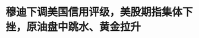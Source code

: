 <!DOCTYPE html>
<html lang="zh-CN">

<head>
    
<title>穆迪下调美国信用评级，美股期指集体下挫，原油盘中跳水、黄金拉升_腾讯新闻</title>
<meta name="keywords" content="股票,美国_财经,穆迪,美国经济,穆迪公司,美国,黄金,信用评价,美联储,评级,股指期货">
<meta name="description" content="每经编辑：毕陆名周一（5月19日）亚太盘初，纳指期货跌0.74%，标普500指数期货跌近0.7%，道指期货跌0.71%。美国30年期国债期货下跌21点，美国10年期国债期货下跌7点。WTI原油期货跌幅一度扩大至1%，报61.30美元/桶。截至发稿，纽约原油期货价格大幅拉升，收窄至跌0.11%。现货黄金日内涨幅扩大至1.2%，报3239.5美元/盎司。消...">
<meta name="author" content="腾讯网">
<meta name="copyright" content="Copyright 1998 - 2025 Tencent. All Rights Reserved">
<meta property="og:type" content="news" />

<meta property="og:title" content="穆迪下调美国信用评级，美股期指集体下挫，原油盘中跳水、黄金拉升_腾讯新闻" />
<meta property="og:description" content="每经编辑：毕陆名周一（5月19日）亚太盘初，纳指期货跌0.74%，标普500指数期货跌近0.7%，道指期货跌0.71%。美国30年期国债期货下跌21点，美国10年期国债期货下跌7点。WTI原油期货跌幅一度扩大至1%，报61.30美元/桶。截至发稿，纽约原油期货价格大幅拉升，收窄至跌0.11%。现货黄金日内涨幅扩大至1.2%，报3239.5美元/盎司。消..." />
<meta property="og:url" content="https://news.qq.com/rain/a/20250519A01LTF00" />
<meta property="og:image" content="https://inews.gtimg.com/news_ls/O5kU9UCpsmZvnGZnEv0-fy_6OOJoGToJbibSYUex67zEkAA_640330/0" />
<meta property="article:author" content="每日经济新闻" />
<meta property="article:published_time" content="2025-05-19 07:09:11" />
<meta property="category" content="finance" />

<meta name="baidu-site-verification" content="jJeIJ5X7pP" />
    <meta charset="utf-8" />
<meta http-equiv="X-UA-Compatible" content="IE=Edge" />
<meta name="viewport" content="width=device-width, initial-scale=1, shrink-to-fit=no" />
<link rel="dns-prefetch" href="mat1.gtimg.com">
<link rel="dns-prefetch" href="i.news.qq.com">
<link rel="shortcut icon" href="https://mat1.gtimg.com/qqcdn/qqindex2021/favicon.ico">
<script nomodule="true" src="https://mat1.gtimg.com/qqcdn/qqindex2021/common-static/20240515201444/core3-37-1.min.js"></script>
<script>
  try {
    if (!window.IntersectionObserver) {
      var observerScript = document.createElement('script');
      observerScript.src = "https://mat1.gtimg.com/qqcdn/qqindex2021/common-static/20241024141058/intersection-observer-polyfill.js";
      document.head.appendChild(observerScript);
    }
  } catch (error) {}
</script>

<script>
  try {
    if (!Element.prototype.scrollTo) {
      var scrollScript = document.createElement('script');
      scrollScript.src = "https://mat1.gtimg.com/qqcdn/qqindex2021/common-static/20241025153001/scroll-behavior-polyfill.js";
      document.head.appendChild(scrollScript);
    }
  } catch (error) {}
</script>
<script>
  try {
    if ('scrollRestoration' in window.history) {
      window.history.scrollRestoration = 'manual';
    }
    window.isPcClient = Boolean(window.electron) && (
      window.navigator.userAgent.indexOf('pc-client') > 0 ||
      window.navigator.userAgent.indexOf('TencentNews') > 0
    );
  } catch {}
</script>
<script>
  try {
    if (window.isPcClient) {
      var bodyStyle = document.createElement('style');
      bodyStyle.innerText = 'body{ zoom: 0.95 }';
      document.head.appendChild(bodyStyle);
    }
  } catch {}
</script>
<script>
  window.DATA = {"url":"https://view.inews.qq.com/a/20250519A01LTF00","article_id":"20250519A01LTF00","article_type":"0","title":"穆迪下调美国信用评级，美股期指集体下挫，原油盘中跳水、黄金拉升","desc":"每经编辑：毕陆名周一（5月19日）亚太盘初，纳指期货跌0.74%，标普500指数期货跌近0.7%，道指期货跌0.71%。美国30年期国债期货下跌21点，美国10年期国债期货下跌7点。WTI原油期货跌幅一度扩大至1%，报61.30美元/桶。截至发稿，纽约原油期货价格大幅拉升，收窄至跌0.11%。现货黄金日内涨幅扩大至1.2%，报3239.5美元/盎司。消...","iNewsRecommendLevel":1,"abstract":"每经编辑：毕陆名周一（5月19日）亚太盘初，纳指期货跌0.74%，标普500指数期货跌近0.7%，道指期货跌0.71%。美国30年期国债期货下跌21点，美国10年期国债期货下跌7点。WTI原油期货跌幅一度扩大至1%，报61.30美元/桶。截至发稿，纽约原油期货价格大幅拉升，收窄至跌0.11%。现货黄金日内涨幅扩大至1.2%，报3239.5美元/盎司。消...","catalog1":"finance","ad_channel_sign":"finance","introduction":"","media":"每日经济新闻","media_id":"5005722","pubtime":"2025-05-19 07:09:11","comment_id":"8412881583","political":0,"cmsId":"20250519A01LTF00","cms_id":"20250519A01LTF00","closeAllAd":0,"closeAllFavorite":false,"originContent":{"directory":{"ai_list":null,"enable":2,"list":null},"text":"\u003cdiv class=\"rich_media_content\"\u003e\u003c!--NO_AD_ERROR_2--\u003e\u003cp\u003e每经编辑：毕陆名\u003c/p\u003e\u003cp style=\"text-align: justify\"\u003e周一（5月19日）亚太盘初，纳指期货跌0.74%，标普500指数期货跌近0.7%，道指期货跌0.71%。\u003c/p\u003e\u003cp style=\"text-align: center\" data-exeditor-arbitrary-box=\"image-box\"\u003e\u003c!--IMG_0--\u003e\u003c/p\u003e\u003cp style=\"text-align: justify\"\u003e美国30年期国债期货下跌21点，美国10年期国债期货下跌7点。\u003c/p\u003e\u003cp style=\"text-align: justify\"\u003eWTI原油期货跌幅一度扩大至1%，报61.30美元/桶。\u003c/p\u003e\u003cp style=\"text-align: center\" data-exeditor-arbitrary-box=\"image-box\"\u003e\u003c!--IMG_1--\u003e\u003c/p\u003e\u003cp style=\"text-align: justify\"\u003e截至发稿，纽约原油期货价格大幅拉升，收窄至跌0.11%。\u003c/p\u003e\u003cp style=\"text-align: justify\"\u003e\u003c!--SECURE_LINK_BEGIN_0--\u003e现货黄金\u003c!--SECURE_LINK_END_0--\u003e日内涨幅扩大至1.2%，报3239.5美元/盎司。\u003c/p\u003e\u003cp style=\"text-align: center\" data-exeditor-arbitrary-box=\"image-box\"\u003e\u003c!--IMG_2--\u003e\u003c/p\u003e\u003cp style=\"text-align: justify\"\u003e消息面上，国际信用评级机构穆迪公司16日宣布，由于美国政府债务及利息支出增加，该机构决定将美国主权信用评级从Aaa下调至Aa1，同时将其评级展望从“负面”调整为“稳定”。\u003c!--NO_AD_0--\u003e\u003c!--EOP_0--\u003e\u003c/p\u003e\u003c!--PARAGRAPH_0--\u003e\u003cp style=\"text-align: justify\"\u003e\u003c!--SECURE_LINK_BEGIN_1--\u003e穆迪\u003c!--SECURE_LINK_END_1--\u003e当日发布公告说，评级下调反映出过去十多年来美国政府债务和利息支付比例升至显著高于拥有类似评级国家的水平。穆迪认为，持续的大规模财政赤字将进一步推高政府债务和利息支出负担。与美国以往以及其他高评级主权国家相比，美国财政状况很可能恶化。\u003c!--NO_AD_1--\u003e\u003c!--EOP_1--\u003e\u003c/p\u003e\u003c!--PARAGRAPH_1--\u003e\u003cp style=\"text-align: justify\"\u003e穆迪认为，美政府当前财政支出计划无法让强制性支出和赤字在未来出现实质性减少。该机构预计，如果不调整税收和支出，美国预算灵活性仍将有限，包括利息在内的强制性支出占总支出的比例将从2024年的73%左右升至2035年的78%左右。如果美国国会2017年通过的《减税与就业法案》得以延长，未来10年内，扣除利息支出后的美国联邦财政赤字将增加约4万亿美元，美国联邦政府债务占国内生产总值（\u003c!--VERTICAL_CARD_BEGIN_0--\u003eGDP\u003c!--VERTICAL_CARD_END_0--\u003e）比重到2035年将升至134%。\u003c!--NO_AD_2--\u003e\u003c!--EOP_2--\u003e\u003c/p\u003e\u003c!--PARAGRAPH_2--\u003e\u003cp style=\"text-align: justify\"\u003e数据显示，美国联邦政府债务总额目前已超过36万亿美元，仅今年6月就有6.5万亿美元的国债到期。美国财政部数据显示，截至今年3月的2025财年上半年，美国联邦政府财政赤字已超过1.3万亿美元，为半年度历史第二高。\u003c!--NO_AD_3--\u003e\u003c!--EOP_3--\u003e\u003c/p\u003e\u003c!--PARAGRAPH_3--\u003e\u003cp style=\"text-align: justify\"\u003e据新华社5月17日报道，\u003cstrong\u003e白宫通讯主任张振熙在社交媒体上回应说，穆迪经济学家马克·赞迪曾是民主党籍前总统奥巴马的顾问，也曾给民主党籍前总统克林顿捐款，自2016年以来一直是特朗普总统反对者。“没人把他的‘分析’当回事。事实证明，他一次又一次错了。”\u003c/strong\u003e\u003c!--NO_AD_4--\u003e\u003c!--EOP_4--\u003e\u003c/p\u003e\u003c!--PARAGRAPH_4--\u003e\u003cp style=\"text-align: justify\"\u003e由于惠誉和\u003c!--SECURE_LINK_BEGIN_2--\u003e标准普尔\u003c!--SECURE_LINK_END_2--\u003e已分别于2023年和2011年下调美国主权信用评级，美国在三大主要国际信用评级机构中的主权信用评级均失去了Aaa的最高等级。\u003c/p\u003e\u003cp style=\"text-align: justify\"\u003e另据总台环球资讯广播报道，美国政府的关税政策近期有所调整。但是，业界人士依然对美国经济未来可能出现的衰退感到担忧。\u003c/p\u003e\u003cp style=\"text-align: justify\"\u003e美国\u003c!--SECURE_LINK_BEGIN_3--\u003e密歇根大学\u003c!--SECURE_LINK_END_3--\u003e公布的最新数据显示，5月美国消费者信心指数降至50.8，为连续第五个月下滑，并创下有记录以来倒数第二低值。\u003c/p\u003e\u003cp style=\"text-align: justify\"\u003e分析认为，整体而言，美国当前对进口商品征收的关税税率仍处于较高水平，受关税政策影响，美国企业和消费者生产和生活成本上涨依然显著。\u003c/p\u003e\u003cp style=\"text-align: justify\"\u003e每日经济新闻综合新华社、总台环球资讯广播\u003c/p\u003e\u003cp style=\"line-height: 1.6; margin-bottom: 15px\" class=\"nbd-mzsm\"\u003e\u003cspan style=\"font-size: 18px\"\u003e\u003cspan style=\"color: red\"\u003e免责声明：本文内容与数据仅供参考，不构成投资建议，使用前请核实。据此操作，风险自担。\u003c/span\u003e\u003c/span\u003e\u003c/p\u003e\u003cdiv powered-by=\"qqnews_ex-editor\"\u003e\u003c/div\u003e\u003cstyle\u003e.rich_media_content{--news-tabel-th-night-color: #444444;--news-font-day-color: #333;--news-font-night-color: #d9d9d9;--news-bottom-distance: 22px}.rich_media_content p:not([data-exeditor-arbitrary-box=image-box]){letter-spacing:.5px;line-height:30px;margin-bottom:var(--news-bottom-distance);word-wrap:break-word}.rich_media_content{color:var(--news-font-day-color);font-size:18px}@media(prefers-color-scheme:dark){body:not([data-weui-theme=light]):not([dark-mode-disable=true]) .rich_media_content p:not([data-exeditor-arbitrary-box=image-box]){letter-spacing:.5px;line-height:30px;margin-bottom:var(--news-bottom-distance);word-wrap:break-word}body:not([data-weui-theme=light]):not([dark-mode-disable=true]) .rich_media_content{color:var(--news-font-night-color)}}.data_color_scheme_dark .rich_media_content p:not([data-exeditor-arbitrary-box=image-box]){letter-spacing:.5px;line-height:30px;margin-bottom:var(--news-bottom-distance);word-wrap:break-word}.data_color_scheme_dark .rich_media_content{color:var(--news-font-night-color)}.data_color_scheme_dark .rich_media_content{font-size:18px}.rich_media_content p[data-exeditor-arbitrary-box=image-box]{margin-bottom:11px}.rich_media_content\u003ediv:not(.qnt-video),.rich_media_content\u003esection{margin-bottom:var(--news-bottom-distance)}.rich_media_content hr{margin-bottom:var(--news-bottom-distance)}.rich_media_content .link_list{margin:0;margin-top:20px;min-height:0!important}.rich_media_content blockquote{background:#f9f9f9;border-left:6px solid #ccc;margin:1.5em 10px;padding:.5em 10px}.rich_media_content blockquote p{margin-bottom:0!important}.data_color_scheme_dark .rich_media_content blockquote{background:#323232}@media(prefers-color-scheme:dark){body:not([data-weui-theme=light]):not([dark-mode-disable=true]) .rich_media_content blockquote{background:#323232}}.rich_media_content ol[data-ex-list]{--ol-start: 1;--ol-list-style-type: decimal;list-style-type:none;counter-reset:olCounter calc(var(--ol-start,1) - 1);position:relative}.rich_media_content ol[data-ex-list]\u003eli\u003e:first-child::before{content:counter(olCounter,var(--ol-list-style-type)) '. ';counter-increment:olCounter;font-variant-numeric:tabular-nums;display:inline-block}.rich_media_content ul[data-ex-list]{--ul-list-style-type: circle;list-style-type:none;position:relative}.rich_media_content ul[data-ex-list].nonUnicode-list-style-type\u003eli\u003e:first-child::before{content:var(--ul-list-style-type) ' ';font-variant-numeric:tabular-nums;display:inline-block;transform:scale(0.5)}.rich_media_content ul[data-ex-list].unicode-list-style-type\u003eli\u003e:first-child::before{content:var(--ul-list-style-type) ' ';font-variant-numeric:tabular-nums;display:inline-block;transform:scale(0.8)}.rich_media_content ol:not([data-ex-list]){padding-left:revert}.rich_media_content ul:not([data-ex-list]){padding-left:revert}.rich_media_content table{display:table;border-collapse:collapse;margin-bottom:var(--news-bottom-distance)}.rich_media_content table th,.rich_media_content table td{word-wrap:break-word;border:1px solid #ddd;white-space:nowrap;padding:2px 5px}.rich_media_content table th{font-weight:700;background-color:#f0f0f0;text-align:left}.rich_media_content table p{margin-bottom:0!important}.data_color_scheme_dark .rich_media_content table th{background:var(--news-tabel-th-night-color)}@media(prefers-color-scheme:dark){body:not([data-weui-theme=light]):not([dark-mode-disable=true]) .rich_media_content table th{background:var(--news-tabel-th-night-color)}}.rich_media_content .qqnews_image_desc,.rich_media_content p[type=om-image-desc]{line-height:20px!important;text-align:center!important;font-size:14px!important;color:#666!important}.rich_media_content div[data-exeditor-arbitrary-box=wrap]:not([data-exeditor-arbitrary-box-special-style]){max-width:100%}.rich_media_content .qqnews-content{--wmfont: 0;--wmcolor: transparent;font-size:var(--wmfont);color:var(--wmcolor);line-height:var(--wmfont)!important;margin-bottom:var(--wmfont)!important}.rich_media_content .qqnews_sign_emphasis{background:#f7f7f7}.rich_media_content .qqnews_sign_emphasis ol{word-wrap:break-word;border:none;color:#5c5c5c;line-height:28px;list-style:none;margin:14px 0 6px;padding:16px 15px 4px}.rich_media_content .qqnews_sign_emphasis p{margin-bottom:12px!important}.rich_media_content .qqnews_sign_emphasis ol\u003eli\u003ep{padding-left:30px}.rich_media_content .qqnews_sign_emphasis ol\u003eli{list-style:none}.rich_media_content .qqnews_sign_emphasis ol\u003eli\u003ep:first-child::before{margin-left:-30px;content:counter(olCounter,decimal) ''!important;counter-increment:olCounter!important;font-variant-numeric:tabular-nums!important;background:#37f;border-radius:2px;color:#fff;font-size:15px;font-style:normal;text-align:center;line-height:18px;width:18px;height:18px;margin-right:12px;position:relative;top:-1px}.data_color_scheme_dark .rich_media_content .qqnews_sign_emphasis{background:#262626}.data_color_scheme_dark .rich_media_content .qqnews_sign_emphasis ol\u003eli\u003ep{color:#a9a9a9}@media(prefers-color-scheme:dark){body:not([data-weui-theme=light]):not([dark-mode-disable=true]) .rich_media_content .qqnews_sign_emphasis{background:#262626}body:not([data-weui-theme=light]):not([dark-mode-disable=true]) .rich_media_content .qqnews_sign_emphasis ol\u003eli\u003ep{color:#a9a9a9}}.rich_media_content h1,.rich_media_content h2,.rich_media_content h3,.rich_media_content h4,.rich_media_content h5,.rich_media_content h6{margin-bottom:var(--news-bottom-distance);font-weight:700}.rich_media_content h1{font-size:20px}.rich_media_content h2,.rich_media_content h3{font-size:19px}.rich_media_content h4,.rich_media_content h5,.rich_media_content h6{font-size:18px}.rich_media_content li:empty{display:none}.rich_media_content ul,.rich_media_content ol{margin-bottom:var(--news-bottom-distance)}.rich_media_content div\u003ep:only-child{margin-bottom:0!important}.rich_media_content .cms-cke-widget-title-wrap p{margin-bottom:0!important}\u003c/style\u003e\u003c/div\u003e","version":"v2"},"originAttribute":{"IMG_0":{"bigOrigUrl":"https://inews.gtimg.com/om_bt/ONMK9s8MH2QdxPJXIS3IseVNI-wra4dEiylXNWQ4zSWEYAA/0","compressUrl":"https://inews.gtimg.com/om_bt/ONMK9s8MH2QdxPJXIS3IseVNI-wra4dEiylXNWQ4zSWEYAA/641","desc":"","fullPic":"1","height":288,"imgurl0":"https://inews.gtimg.com/om_bt/ONMK9s8MH2QdxPJXIS3IseVNI-wra4dEiylXNWQ4zSWEYAA/0","imgurl1000":"https://inews.gtimg.com/om_bt/ONMK9s8MH2QdxPJXIS3IseVNI-wra4dEiylXNWQ4zSWEYAA/1000","islong":0,"origUrl":"https://inews.gtimg.com/om_bt/ONMK9s8MH2QdxPJXIS3IseVNI-wra4dEiylXNWQ4zSWEYAA/641","size":85,"style":"display: inline-block; max-width: 100%; width: 828px","thumb":"https://inews.gtimg.com/om_bt/ONMK9s8MH2QdxPJXIS3IseVNI-wra4dEiylXNWQ4zSWEYAA_181x181s/0","url":"https://inews.gtimg.com/om_bt/ONMK9s8MH2QdxPJXIS3IseVNI-wra4dEiylXNWQ4zSWEYAA/641","width":641},"IMG_1":{"bigOrigUrl":"https://inews.gtimg.com/om_bt/O_0l7Dnxj0LTRoYtjQ1n8BkI06ssBzqmGVtkdVNJNqcGQAA/0","compressUrl":"https://inews.gtimg.com/om_bt/O_0l7Dnxj0LTRoYtjQ1n8BkI06ssBzqmGVtkdVNJNqcGQAA/641","desc":"","fullPic":"1","height":683,"imgurl0":"https://inews.gtimg.com/om_bt/O_0l7Dnxj0LTRoYtjQ1n8BkI06ssBzqmGVtkdVNJNqcGQAA/0","imgurl1000":"https://inews.gtimg.com/om_bt/O_0l7Dnxj0LTRoYtjQ1n8BkI06ssBzqmGVtkdVNJNqcGQAA/1000","islong":0,"origUrl":"https://inews.gtimg.com/om_bt/O_0l7Dnxj0LTRoYtjQ1n8BkI06ssBzqmGVtkdVNJNqcGQAA/641","size":68,"style":"display: inline-block; max-width: 100%; width: 828px","thumb":"https://inews.gtimg.com/om_bt/O_0l7Dnxj0LTRoYtjQ1n8BkI06ssBzqmGVtkdVNJNqcGQAA_181x181s/0","url":"https://inews.gtimg.com/om_bt/O_0l7Dnxj0LTRoYtjQ1n8BkI06ssBzqmGVtkdVNJNqcGQAA/641","width":641},"IMG_2":{"bigOrigUrl":"https://inews.gtimg.com/om_bt/Orwcz9sVWHaRcsHUlYQBlxdcTFn-e9_MYh5qj08Tf7BU0AA/0","compressUrl":"https://inews.gtimg.com/om_bt/Orwcz9sVWHaRcsHUlYQBlxdcTFn-e9_MYh5qj08Tf7BU0AA/641","desc":"","fullPic":"1","height":1173,"imgurl0":"https://inews.gtimg.com/om_bt/Orwcz9sVWHaRcsHUlYQBlxdcTFn-e9_MYh5qj08Tf7BU0AA/0","imgurl1000":"https://inews.gtimg.com/om_bt/Orwcz9sVWHaRcsHUlYQBlxdcTFn-e9_MYh5qj08Tf7BU0AA/1000","islong":0,"origUrl":"https://inews.gtimg.com/om_bt/Orwcz9sVWHaRcsHUlYQBlxdcTFn-e9_MYh5qj08Tf7BU0AA/641","size":50,"style":"display: inline-block; max-width: 100%; width: 828px","thumb":"https://inews.gtimg.com/om_bt/Orwcz9sVWHaRcsHUlYQBlxdcTFn-e9_MYh5qj08Tf7BU0AA_181x181s/0","url":"https://inews.gtimg.com/om_bt/Orwcz9sVWHaRcsHUlYQBlxdcTFn-e9_MYh5qj08Tf7BU0AA/641","width":641},"SECURE_LINK_BEGIN_1":{"cms_orig_info":{"desc":"穆迪","trust_level":1,"type":"huaci_stock","url":"https://wzq.tenpay.com/mm/detail?type=3\u0026scode=MCO.N\u0026stat_data=Ozm00p000n006"},"desc":"穆迪","trust_level":1,"type":"huaci_stock","url":"https://wzq.tenpay.com/mm/detail?type=3\u0026scode=MCO.N\u0026stat_data=Ozm00p000n006"},"SECURE_LINK_END_1":{"trust_level":1},"VERTICAL_CARD_BEGIN_0":{"a_version":"21_android_7.4.57","desc":"GDP","detail_url":"qqnews://article_9528?act=ai_chat\u0026vertical_card_type=ai\u0026vertical_card_desc=GDP\u0026a_version=21_android_7.4.57\u0026i_version=11.0_qqnews_7.4.70","i_version":"11.0_qqnews_7.4.70","previous_context":"24年的73%左右升至2035年的78%左右。如果美国国会2017年通过的《减税与就业法案》得以延长，未来10年内，扣除利息支出后的美国联邦财政赤字将增加约4万亿美元，美国联邦政府债务占国内生产总值（","subsequent_context":"）比重到2035年将升至134%。数据显示，美国联邦政府债务总额目前已超过36万亿美元，仅今年6月就有6.5万亿美元的国债到期。美国财政部数据显示，截至今年3月的2025财年上半年，美国联邦政府财政赤","type":"ai","url":"qqnews://article_9528?act=ai_chat\u0026vertical_card_type=ai\u0026vertical_card_desc=GDP\u0026jumpinfo=%7B%22scene%22%3A%22algo_scribe_words%22%2C%22sentence%22%3A%22GDP%22%2C%22sentenceContext%22%3A%2224%E5%B9%B4%E7%9A%8473%25%E5%B7%A6%E5%8F%B3%E5%8D%87%E8%87%B32035%E5%B9%B4%E7%9A%8478%25%E5%B7%A6%E5%8F%B3%E3%80%82%E5%A6%82%E6%9E%9C%E7%BE%8E%E5%9B%BD%E5%9B%BD%E4%BC%9A2017%E5%B9%B4%E9%80%9A%E8%BF%87%E7%9A%84%E3%80%8A%E5%87%8F%E7%A8%8E%E4%B8%8E%E5%B0%B1%E4%B8%9A%E6%B3%95%E6%A1%88%E3%80%8B%E5%BE%97%E4%BB%A5%E5%BB%B6%E9%95%BF%EF%BC%8C%E6%9C%AA%E6%9D%A510%E5%B9%B4%E5%86%85%EF%BC%8C%E6%89%A3%E9%99%A4%E5%88%A9%E6%81%AF%E6%94%AF%E5%87%BA%E5%90%8E%E7%9A%84%E7%BE%8E%E5%9B%BD%E8%81%94%E9%82%A6%E8%B4%A2%E6%94%BF%E8%B5%A4%E5%AD%97%E5%B0%86%E5%A2%9E%E5%8A%A0%E7%BA%A64%E4%B8%87%E4%BA%BF%E7%BE%8E%E5%85%83%EF%BC%8C%E7%BE%8E%E5%9B%BD%E8%81%94%E9%82%A6%E6%94%BF%E5%BA%9C%E5%80%BA%E5%8A%A1%E5%8D%A0%E5%9B%BD%E5%86%85%E7%94%9F%E4%BA%A7%E6%80%BB%E5%80%BC%EF%BC%88%7BGDP%7D%EF%BC%89%E6%AF%94%E9%87%8D%E5%88%B02035%E5%B9%B4%E5%B0%86%E5%8D%87%E8%87%B3134%25%E3%80%82%E6%95%B0%E6%8D%AE%E6%98%BE%E7%A4%BA%EF%BC%8C%E7%BE%8E%E5%9B%BD%E8%81%94%E9%82%A6%E6%94%BF%E5%BA%9C%E5%80%BA%E5%8A%A1%E6%80%BB%E9%A2%9D%E7%9B%AE%E5%89%8D%E5%B7%B2%E8%B6%85%E8%BF%8736%E4%B8%87%E4%BA%BF%E7%BE%8E%E5%85%83%EF%BC%8C%E4%BB%85%E4%BB%8A%E5%B9%B46%E6%9C%88%E5%B0%B1%E6%9C%896.5%E4%B8%87%E4%BA%BF%E7%BE%8E%E5%85%83%E7%9A%84%E5%9B%BD%E5%80%BA%E5%88%B0%E6%9C%9F%E3%80%82%E7%BE%8E%E5%9B%BD%E8%B4%A2%E6%94%BF%E9%83%A8%E6%95%B0%E6%8D%AE%E6%98%BE%E7%A4%BA%EF%BC%8C%E6%88%AA%E8%87%B3%E4%BB%8A%E5%B9%B43%E6%9C%88%E7%9A%842025%E8%B4%A2%E5%B9%B4%E4%B8%8A%E5%8D%8A%E5%B9%B4%EF%BC%8C%E7%BE%8E%E5%9B%BD%E8%81%94%E9%82%A6%E6%94%BF%E5%BA%9C%E8%B4%A2%E6%94%BF%E8%B5%A4%22%2C%22source%22%3A%22article_sharepage_scribewords%22%7D","urls":{"qqcom":{"pc_url":"qqnews://article_9528?act=ai_chat\u0026vertical_card_type=ai\u0026vertical_card_desc=GDP\u0026jumpinfo=%7B%22scene%22%3A%22algo_scribe_words%22%2C%22sentence%22%3A%22GDP%22%2C%22sentenceContext%22%3A%2224%E5%B9%B4%E7%9A%8473%25%E5%B7%A6%E5%8F%B3%E5%8D%87%E8%87%B32035%E5%B9%B4%E7%9A%8478%25%E5%B7%A6%E5%8F%B3%E3%80%82%E5%A6%82%E6%9E%9C%E7%BE%8E%E5%9B%BD%E5%9B%BD%E4%BC%9A2017%E5%B9%B4%E9%80%9A%E8%BF%87%E7%9A%84%E3%80%8A%E5%87%8F%E7%A8%8E%E4%B8%8E%E5%B0%B1%E4%B8%9A%E6%B3%95%E6%A1%88%E3%80%8B%E5%BE%97%E4%BB%A5%E5%BB%B6%E9%95%BF%EF%BC%8C%E6%9C%AA%E6%9D%A510%E5%B9%B4%E5%86%85%EF%BC%8C%E6%89%A3%E9%99%A4%E5%88%A9%E6%81%AF%E6%94%AF%E5%87%BA%E5%90%8E%E7%9A%84%E7%BE%8E%E5%9B%BD%E8%81%94%E9%82%A6%E8%B4%A2%E6%94%BF%E8%B5%A4%E5%AD%97%E5%B0%86%E5%A2%9E%E5%8A%A0%E7%BA%A64%E4%B8%87%E4%BA%BF%E7%BE%8E%E5%85%83%EF%BC%8C%E7%BE%8E%E5%9B%BD%E8%81%94%E9%82%A6%E6%94%BF%E5%BA%9C%E5%80%BA%E5%8A%A1%E5%8D%A0%E5%9B%BD%E5%86%85%E7%94%9F%E4%BA%A7%E6%80%BB%E5%80%BC%EF%BC%88%7BGDP%7D%EF%BC%89%E6%AF%94%E9%87%8D%E5%88%B02035%E5%B9%B4%E5%B0%86%E5%8D%87%E8%87%B3134%25%E3%80%82%E6%95%B0%E6%8D%AE%E6%98%BE%E7%A4%BA%EF%BC%8C%E7%BE%8E%E5%9B%BD%E8%81%94%E9%82%A6%E6%94%BF%E5%BA%9C%E5%80%BA%E5%8A%A1%E6%80%BB%E9%A2%9D%E7%9B%AE%E5%89%8D%E5%B7%B2%E8%B6%85%E8%BF%8736%E4%B8%87%E4%BA%BF%E7%BE%8E%E5%85%83%EF%BC%8C%E4%BB%85%E4%BB%8A%E5%B9%B46%E6%9C%88%E5%B0%B1%E6%9C%896.5%E4%B8%87%E4%BA%BF%E7%BE%8E%E5%85%83%E7%9A%84%E5%9B%BD%E5%80%BA%E5%88%B0%E6%9C%9F%E3%80%82%E7%BE%8E%E5%9B%BD%E8%B4%A2%E6%94%BF%E9%83%A8%E6%95%B0%E6%8D%AE%E6%98%BE%E7%A4%BA%EF%BC%8C%E6%88%AA%E8%87%B3%E4%BB%8A%E5%B9%B43%E6%9C%88%E7%9A%842025%E8%B4%A2%E5%B9%B4%E4%B8%8A%E5%8D%8A%E5%B9%B4%EF%BC%8C%E7%BE%8E%E5%9B%BD%E8%81%94%E9%82%A6%E6%94%BF%E5%BA%9C%E8%B4%A2%E6%94%BF%E8%B5%A4%22%2C%22source%22%3A%22article_sharepage_scribewords%22%7D"},"web":{"h5_url":"qqnews://article_9528?act=ai_chat\u0026vertical_card_type=ai\u0026vertical_card_desc=GDP\u0026jumpinfo=%7B%22scene%22%3A%22algo_scribe_words%22%2C%22sentence%22%3A%22GDP%22%2C%22sentenceContext%22%3A%2224%E5%B9%B4%E7%9A%8473%25%E5%B7%A6%E5%8F%B3%E5%8D%87%E8%87%B32035%E5%B9%B4%E7%9A%8478%25%E5%B7%A6%E5%8F%B3%E3%80%82%E5%A6%82%E6%9E%9C%E7%BE%8E%E5%9B%BD%E5%9B%BD%E4%BC%9A2017%E5%B9%B4%E9%80%9A%E8%BF%87%E7%9A%84%E3%80%8A%E5%87%8F%E7%A8%8E%E4%B8%8E%E5%B0%B1%E4%B8%9A%E6%B3%95%E6%A1%88%E3%80%8B%E5%BE%97%E4%BB%A5%E5%BB%B6%E9%95%BF%EF%BC%8C%E6%9C%AA%E6%9D%A510%E5%B9%B4%E5%86%85%EF%BC%8C%E6%89%A3%E9%99%A4%E5%88%A9%E6%81%AF%E6%94%AF%E5%87%BA%E5%90%8E%E7%9A%84%E7%BE%8E%E5%9B%BD%E8%81%94%E9%82%A6%E8%B4%A2%E6%94%BF%E8%B5%A4%E5%AD%97%E5%B0%86%E5%A2%9E%E5%8A%A0%E7%BA%A64%E4%B8%87%E4%BA%BF%E7%BE%8E%E5%85%83%EF%BC%8C%E7%BE%8E%E5%9B%BD%E8%81%94%E9%82%A6%E6%94%BF%E5%BA%9C%E5%80%BA%E5%8A%A1%E5%8D%A0%E5%9B%BD%E5%86%85%E7%94%9F%E4%BA%A7%E6%80%BB%E5%80%BC%EF%BC%88%7BGDP%7D%EF%BC%89%E6%AF%94%E9%87%8D%E5%88%B02035%E5%B9%B4%E5%B0%86%E5%8D%87%E8%87%B3134%25%E3%80%82%E6%95%B0%E6%8D%AE%E6%98%BE%E7%A4%BA%EF%BC%8C%E7%BE%8E%E5%9B%BD%E8%81%94%E9%82%A6%E6%94%BF%E5%BA%9C%E5%80%BA%E5%8A%A1%E6%80%BB%E9%A2%9D%E7%9B%AE%E5%89%8D%E5%B7%B2%E8%B6%85%E8%BF%8736%E4%B8%87%E4%BA%BF%E7%BE%8E%E5%85%83%EF%BC%8C%E4%BB%85%E4%BB%8A%E5%B9%B46%E6%9C%88%E5%B0%B1%E6%9C%896.5%E4%B8%87%E4%BA%BF%E7%BE%8E%E5%85%83%E7%9A%84%E5%9B%BD%E5%80%BA%E5%88%B0%E6%9C%9F%E3%80%82%E7%BE%8E%E5%9B%BD%E8%B4%A2%E6%94%BF%E9%83%A8%E6%95%B0%E6%8D%AE%E6%98%BE%E7%A4%BA%EF%BC%8C%E6%88%AA%E8%87%B3%E4%BB%8A%E5%B9%B43%E6%9C%88%E7%9A%842025%E8%B4%A2%E5%B9%B4%E4%B8%8A%E5%8D%8A%E5%B9%B4%EF%BC%8C%E7%BE%8E%E5%9B%BD%E8%81%94%E9%82%A6%E6%94%BF%E5%BA%9C%E8%B4%A2%E6%94%BF%E8%B5%A4%22%2C%22source%22%3A%22article_sharepage_scribewords%22%7D"}}},"VERTICAL_CARD_END_0":{"show_type":"6"}},"selfDeclare":{},"userAddress":"四川","card":{"chlid":"5005722","chlname":"每日经济新闻","desc":"中国主流财经全媒体平台","icon":"http://inews.gtimg.com/newsapp_ls/0/13513425961_200200/0","msgEntry":1,"uin":"ec349842579659350257aa8905cf22b71d","update_frequency":"0","vip_desc":"每日经济新闻官方账号","vip_icon_night":"http://inews.gtimg.com/newsapp_ls/0/14876049528/0","vip_place":"left","vip_type":"30013","vip_icon":"http://inews.gtimg.com/newsapp_ls/0/14876049251/0","vip_type_new":"30013","suid":"8QMa13hf5Y0fvT4=","liveInfo":{"roomID":"1402818366","roomStatus":"2"},"cpLevel":1},"interationCount":{"like":11,"collect":7,"share":21},"payment_info":{},"article_is_pay":false,"payment_column_info_v1":{"is_column_pay":false,"read_count_all":0},"tag_info_item":null,"contentWordsNum":1029,"extraProperty":{"FeedbackDetailDisableInsert":0,"zanSkinType":""},"relateWelfare":{},"aiSwitch":true,"isOversize":false,"videoArr":[]};
</script>
<script>
  window.channelInfo = {"channelConfig":{"channelNav":[{"_auto_id":"1","active_alien_img":"","alien_img":"","channel_id":"news_news_home","is_local":"0","link":"https://www.qq.com","name_cn":"首页","name_en":"home"},{"_auto_id":"2","active_alien_img":"","alien_img":"","channel_id":"news_news_top","is_local":"0","link":"","name_cn":"要闻","name_en":"news"},{"_auto_id":"4","active_alien_img":"","alien_img":"","channel_id":"news_news_bj","is_local":"1","link":"","name_cn":"北京","name_en":"bj"},{"_auto_id":"5","active_alien_img":"","alien_img":"","channel_id":"news_news_finance","is_local":"0","link":"","name_cn":"财经","name_en":"finance"},{"_auto_id":"6","active_alien_img":"","alien_img":"","channel_id":"news_news_tech","is_local":"0","link":"","name_cn":"科技","name_en":"tech"},{"_auto_id":"7","active_alien_img":"","alien_img":"","channel_id":"tv","is_local":"0","link":"https://v.qq.com/channel/tv/?ptag=qqnews","name_cn":"电视剧","name_en":"tv"},{"_auto_id":"8","active_alien_img":"","alien_img":"","channel_id":"news_news_qa","is_local":"0","link":"","name_cn":"热问","name_en":"qa"},{"_auto_id":"9","active_alien_img":"","alien_img":"","channel_id":"news_news_ent","is_local":"0","link":"","name_cn":"娱乐","name_en":"ent"},{"_auto_id":"10","active_alien_img":"","alien_img":"","channel_id":"variety","is_local":"0","link":"https://v.qq.com/channel/variety/?ptag=qqnews","name_cn":"综艺","name_en":"variety"},{"_auto_id":"11","active_alien_img":"","alien_img":"","channel_id":"news_news_sports","is_local":"0","link":"","name_cn":"体育","name_en":"sports"},{"_auto_id":"13","active_alien_img":"","alien_img":"","channel_id":"news_news_nba","is_local":"0","link":"","name_cn":"NBA","name_en":"nba"},{"_auto_id":"14","active_alien_img":"","alien_img":"","channel_id":"news_news_world","is_local":"0","link":"","name_cn":"国际","name_en":"world"},{"_auto_id":"15","active_alien_img":"","alien_img":"","channel_id":"news_news_mil","is_local":"0","link":"","name_cn":"军事","name_en":"milite"},{"_auto_id":"16","active_alien_img":"","alien_img":"","channel_id":"news_news_auto","is_local":"0","link":"","name_cn":"汽车","name_en":"auto"},{"_auto_id":"17","active_alien_img":"","alien_img":"","channel_id":"news_news_house","is_local":"0","link":"","name_cn":"房产","name_en":"house"},{"_auto_id":"18","active_alien_img":"","alien_img":"","channel_id":"news_news_edu","is_local":"0","link":"","name_cn":"教育","name_en":"edu"},{"_auto_id":"19","active_alien_img":"","alien_img":"","channel_id":"news_news_antip","is_local":"0","link":"","name_cn":"健康","name_en":"health"},{"_auto_id":"20","active_alien_img":"","alien_img":"","channel_id":"news_news_video","is_local":"0","link":"","name_cn":"视频","name_en":"video"},{"_auto_id":"21","active_alien_img":"","alien_img":"","channel_id":"news_news_game","is_local":"0","link":"","name_cn":"游戏","name_en":"games"},{"_auto_id":"22","active_alien_img":"","alien_img":"","channel_id":"news_news_nchupin","is_local":"0","link":"","name_cn":"眼界","name_en":"chupin"},{"_auto_id":"24","active_alien_img":"","alien_img":"","channel_id":"news_news_football","is_local":"0","link":"","name_cn":"足球","name_en":"football"},{"_auto_id":"25","active_alien_img":"","alien_img":"","channel_id":"news_news_kepu","is_local":"0","link":"","name_cn":"科学","name_en":"kepu"},{"_auto_id":"26","active_alien_img":"","alien_img":"","channel_id":"news_news_digi","is_local":"0","link":"","name_cn":"数码","name_en":"digi"},{"_auto_id":"28","active_alien_img":"","alien_img":"","channel_id":"ymzx","is_local":"0","link":"https://gamer.qq.com/v2/cloudgame/game/96897?ichannel=txxwpc0Ftxxwpc1","name_cn":"元梦之星","name_en":"news_news_ymzx"},{"_auto_id":"31","active_alien_img":"","alien_img":"","channel_id":"movie","is_local":"0","link":"https://v.qq.com/channel/movie/?ptag=qqnews","name_cn":"电影","name_en":"movie"},{"_auto_id":"32","active_alien_img":"","alien_img":"","channel_id":"news_news_esport","is_local":"0","link":"","name_cn":"电竞","name_en":"esport"},{"_auto_id":"34","active_alien_img":"","alien_img":"","channel_id":"news_news_history","is_local":"0","link":"","name_cn":"历史","name_en":"history"},{"_auto_id":"35","active_alien_img":"","alien_img":"","channel_id":"news_news_baby","is_local":"0","link":"","name_cn":"育儿","name_en":"baby"},{"_auto_id":"36","active_alien_img":"","alien_img":"","channel_id":"hbjy","is_local":"0","link":"https://gp.qq.com/act/a20250421mnqlx/news.shtml","name_cn":"和平精英","name_en":"news_news_hbjy"},{"_auto_id":"37","active_alien_img":"","alien_img":"","channel_id":"cloud_gamer","is_local":"0","link":"https://gamer.qq.com/?ichannel=txxwpc0Ftxxwpc1","name_cn":"云游戏","name_en":"cloud_gamer"},{"_auto_id":"38","active_alien_img":"","alien_img":"","channel_id":"news_news_lic","is_local":"0","link":"","name_cn":"理财","name_en":"finance_licai"},{"_auto_id":"39","active_alien_img":"","alien_img":"","channel_id":"news_news_istock","is_local":"0","link":"","name_cn":"股票","name_en":"finance_stock"},{"_auto_id":"40","active_alien_img":"","alien_img":"","channel_id":"ren_min_shi_pin","is_local":"0","link":"https://news.qq.com/omn/author/8QMd3Hld74cbujbY?tab=om_video","name_cn":"人民视频","name_en":"ren_min_shi_pin"},{"_auto_id":"41","active_alien_img":"","alien_img":"","channel_id":"news_news_weather","is_local":"0","link":"https://tianqi.qq.com/index.htm","name_cn":"天气","name_en":"weather"}]}};
</script>
<script>
  window.articleConfig = {"rightConfig":[{"_auto_id":"1","category_key":"default","modules":"{\"moduleList\":[{\"title\":\"作者其他文章\",\"id\":\"user_article\"},{\"title\":\"精选视频\",\"id\":\"video_album\",\"videoType\":\"tag\",\"videoId\":\"aUepxrtchGM=\",\"isSticky\":0},{\"title\":\"下载条\",\"id\":\"download_banner\",\"isSticky\":1},{\"title\":\"热点榜\",\"id\":\"hot_rank_list\",\"isSticky\":1},{\"title\":\"广告推广\",\"id\":\"ssp_ad_module\",\"category\":\"ad_ssp\",\"loid\":\"109\",\"isSticky\":1},{\"title\":\"广告推广位\",\"id\":\"c2s_ad_module\",\"category\":\"right_c2s\",\"path\":\"QQcom_all_Rectangle-1|QQcom_all_Rectangle-2|QQcom_all_Rectangle-3\",\"isSticky\":1}]}"},{"_auto_id":"2","category_key":"ent","modules":"{\"moduleList\":[{\"title\":\"作者其他文章\",\"id\":\"user_article\"},{\"title\":\"精选视频\",\"id\":\"video_album\",\"videoType\":\"tag\",\"videoId\":\"aUepxrtchGM=\"},{\"title\":\"下载条\",\"id\":\"download_banner\",\"isSticky\":1},{\"title\":\"热点榜\",\"id\":\"hot_rank_list\",\"isSticky\":1},{\"title\":\"广告推广\",\"id\":\"ssp_ad_module\",\"category\":\"ad_ssp\",\"loid\":\"109\",\"isSticky\":1},{\"title\":\"广告推广\",\"id\":\"ssp_ad_module\",\"category\":\"ad_ssp\",\"loid\":\"117\",\"isSticky\":1}]}"},{"_auto_id":"3","category_key":"game","modules":"{\"moduleList\":[{\"title\":\"作者其他文章\",\"id\":\"user_article\"},{\"title\":\"精选视频\",\"id\":\"video_album\",\"videoType\":\"tag\",\"videoId\":\"aUepxrtchGM=\"},{\"title\":\"热门游戏\",\"id\":\"recommend_game\",\"isSticky\":0},{\"title\":\"下载条\",\"id\":\"download_banner\",\"isSticky\":1},{\"title\":\"热点榜\",\"id\":\"hot_rank_list\",\"isSticky\":1},{\"title\":\"广告推广\",\"id\":\"ssp_ad_module\",\"category\":\"ad_ssp\",\"loid\":\"109\",\"isSticky\":1},{\"title\":\"广告推广位\",\"id\":\"c2s_ad_module\",\"category\":\"right_c2s\",\"path\":\"QQcom_all_Rectangle-1|QQcom_all_Rectangle-2|QQcom_all_Rectangle-3\",\"isSticky\":1}]}"},{"_auto_id":"4","category_key":"tech","modules":"{\"moduleList\":[{\"title\":\"作者其他文章\",\"id\":\"user_article\"},{\"title\":\"精选视频\",\"id\":\"video_album\",\"videoType\":\"tag\",\"videoId\":\"aUepxrtchGM=\"},{\"title\":\"下载条\",\"id\":\"download_banner\",\"isSticky\":1},{\"title\":\"热点榜\",\"id\":\"hot_rank_list\",\"isSticky\":1},{\"title\":\"广告推广\",\"id\":\"ssp_ad_module\",\"category\":\"ad_ssp\",\"loid\":\"109\",\"isSticky\":1},{\"title\":\"广告推广位\",\"id\":\"c2s_ad_module\",\"category\":\"right_c2s\",\"path\":\"QQcom_all_Rectangle-1|QQcom_all_Rectangle-2|QQcom_all_Rectangle-3\",\"isSticky\":1}]}"},{"_auto_id":"5","category_key":"finance","modules":"{\"moduleList\":[{\"title\":\"作者其他文章\",\"id\":\"user_article\"},{\"title\":\"精选视频\",\"id\":\"video_album\",\"videoType\":\"tag\",\"videoId\":\"aUepxrtchGM=\"},{\"title\":\"下载条\",\"id\":\"download_banner\",\"isSticky\":1},{\"title\":\"热点榜\",\"id\":\"hot_rank_list\",\"isSticky\":1},{\"title\":\"广告推广\",\"id\":\"ssp_ad_module\",\"category\":\"ad_ssp\",\"loid\":\"109\",\"isSticky\":1},{\"title\":\"广告推广位\",\"id\":\"c2s_ad_module\",\"category\":\"right_c2s\",\"path\":\"QQcom_all_Rectangle-1|QQcom_all_Rectangle-2|QQcom_all_Rectangle-3\",\"isSticky\":1}]}"},{"_auto_id":"6","category_key":"news","modules":"{\"moduleList\":[{\"title\":\"作者其他文章\",\"id\":\"user_article\"},{\"title\":\"精选视频\",\"id\":\"video_album\",\"videoType\":\"tag\",\"videoId\":\"aUepxrtchGM=\"},{\"title\":\"下载条\",\"id\":\"download_banner\",\"isSticky\":1},{\"title\":\"热点榜\",\"id\":\"hot_rank_list\",\"isSticky\":1},{\"title\":\"广告推广\",\"id\":\"ssp_ad_module\",\"category\":\"ad_ssp\",\"loid\":\"109\",\"isSticky\":1},{\"title\":\"广告推广位\",\"id\":\"c2s_ad_module\",\"category\":\"right_c2s\",\"path\":\"QQcom_all_Rectangle-1|QQcom_all_Rectangle-2|QQcom_all_Rectangle-3\",\"isSticky\":1}]}"},{"_auto_id":"7","category_key":"fashion","modules":"{\"moduleList\":[{\"title\":\"作者其他文章\",\"id\":\"user_article\"},{\"title\":\"精选视频\",\"id\":\"video_album\",\"videoType\":\"tag\",\"videoId\":\"aUepxrtchGM=\"},{\"title\":\"下载条\",\"id\":\"download_banner\",\"isSticky\":1},{\"title\":\"热点榜\",\"id\":\"hot_rank_list\",\"isSticky\":1},{\"title\":\"广告推广\",\"id\":\"ssp_ad_module\",\"category\":\"ad_ssp\",\"loid\":\"109\",\"isSticky\":1},{\"title\":\"广告推广位\",\"id\":\"c2s_ad_module\",\"category\":\"right_c2s\",\"path\":\"QQcom_all_Rectangle-1|QQcom_all_Rectangle-2|QQcom_all_Rectangle-3\",\"isSticky\":1}]}"},{"_auto_id":"8","category_key":"sports","modules":"{\"moduleList\":[{\"title\":\"作者其他文章\",\"id\":\"user_article\"},{\"title\":\"精选视频\",\"id\":\"video_album\",\"videoType\":\"tag\",\"videoId\":\"aUepxrtchGM=\"},{\"title\":\"下载条\",\"id\":\"download_banner\",\"isSticky\":1},{\"title\":\"热点榜\",\"id\":\"hot_rank_list\",\"isSticky\":1},{\"title\":\"广告推广\",\"id\":\"ssp_ad_module\",\"category\":\"ad_ssp\",\"loid\":\"109\",\"isSticky\":1},{\"title\":\"广告推广位\",\"id\":\"c2s_ad_module\",\"category\":\"right_c2s\",\"path\":\"QQcom_all_Rectangle-1|QQcom_all_Rectangle-2|QQcom_all_Rectangle-3\",\"isSticky\":1}]}"},{"_auto_id":"9","category_key":"health","modules":"{\"moduleList\":[{\"title\":\"作者其他文章\",\"id\":\"user_article\"},{\"title\":\"精选视频\",\"id\":\"video_album\",\"videoType\":\"tag\",\"videoId\":\"aUepxrtchGM=\"},{\"title\":\"下载条\",\"id\":\"download_banner\",\"isSticky\":1},{\"title\":\"热点榜\",\"id\":\"hot_rank_list\",\"isSticky\":1},{\"title\":\"广告推广\",\"id\":\"ssp_ad_module\",\"category\":\"ad_ssp\",\"loid\":\"109\",\"isSticky\":1},{\"title\":\"广告推广位\",\"id\":\"c2s_ad_module\",\"category\":\"right_c2s\",\"path\":\"QQcom_all_Rectangle-1|QQcom_all_Rectangle-2|QQcom_all_Rectangle-3\",\"isSticky\":1}]}"},{"_auto_id":"10","category_key":"nba","modules":"{\"moduleList\":[{\"title\":\"作者其他文章\",\"id\":\"user_article\"},{\"title\":\"精选视频\",\"id\":\"video_album\",\"videoType\":\"tag\",\"videoId\":\"aUepxrtchGM=\"},{\"title\":\"下载条\",\"id\":\"download_banner\",\"isSticky\":1},{\"title\":\"热点榜\",\"id\":\"hot_rank_list\",\"isSticky\":1},{\"title\":\"广告推广\",\"id\":\"ssp_ad_module\",\"category\":\"ad_ssp\",\"loid\":\"109\",\"isSticky\":1},{\"title\":\"广告推广位\",\"id\":\"c2s_ad_module\",\"category\":\"right_c2s\",\"path\":\"QQcom_all_Rectangle-1|QQcom_all_Rectangle-2|QQcom_all_Rectangle-3\",\"isSticky\":1}]}"},{"_auto_id":"11","category_key":"edu","modules":"{\"moduleList\":[{\"title\":\"作者其他文章\",\"id\":\"user_article\"},{\"title\":\"精选视频\",\"id\":\"video_album\",\"videoType\":\"tag\",\"videoId\":\"aUWpxLNdg2c=\"},{\"title\":\"下载条\",\"id\":\"download_banner\",\"isSticky\":1},{\"title\":\"热点榜\",\"id\":\"hot_rank_list\",\"isSticky\":1},{\"title\":\"广告推广\",\"id\":\"ssp_ad_module\",\"category\":\"ad_ssp\",\"loid\":\"109\",\"isSticky\":1},{\"title\":\"广告推广位\",\"id\":\"c2s_ad_module\",\"category\":\"right_c2s\",\"path\":\"QQcom_all_Rectangle-1|QQcom_all_Rectangle-2|QQcom_all_Rectangle-3\",\"isSticky\":1}]}"},{"_auto_id":"12","category_key":"ad","modules":"{\"moduleList\":[{\"title\":\"广告推广\",\"id\":\"ssp_ad_module\",\"category\":\"ad_ssp\",\"loid\":\"109\",\"isSticky\":1},{\"title\":\"广告推广位\",\"id\":\"c2s_ad_module\",\"category\":\"right_c2s\",\"path\":\"QQcom_all_Rectangle-1|QQcom_all_Rectangle-2|QQcom_all_Rectangle-3\",\"isSticky\":1}]}"}],"tonglanAdConfig":[{"_auto_id":"1","modules":"{\"moduleList\":[{\"title\":\"广告推广位\",\"id\":\"top\",\"category\":\"top_c2s\",\"path\":\"QQcom_all_Width1-1\"},{\"title\":\"广告推广位\",\"id\":\"bottom\",\"category\":\"bottom_c2s\",\"path\":\"QQcom_all_Width1-2\"}]}"}],"bottomConfig":[],"videoAdConfig":[{"_auto_id":"1","normal_time":"10","switch":"1","video_count":"0","video_time":"0"}],"rightGameConfig":[{"_auto_id":"2","desc":"连续登录送游戏钻石，群雄共聚称霸沙城","icon":"https://inews.gtimg.com/newsapp_bt/0/0627161037914_3816/0","link":"https://s.iwan.qq.com/opengame/tenvideo/index.html?hidestatusbar=1&hidetitlebar=1&immersive=1&syswebview=1&landscape=1&gameid=49085&url=https%3A%2F%2Fgz-file.91ninthpalace.com%2Fwzzx%2Findex_tencent_iwan.html%20&ref_ele=90015","name":"王者之心2"},{"_auto_id":"3","desc":"上线送VIP！万人同屏横扫沙城","icon":"https://inews.gtimg.com/newsapp_bt/0/0627155752146_4584/0","link":"https://s.iwan.qq.com/opengame/tenvideo/index.html?hidestatusbar=1&hidetitlebar=1&immersive=1&landscape=1&syswebview=1&gameid=47203&url=https%3A%2F%2Fcqss2login.bigrnet.com%2Fiwan%2Fh5%2Fplay%2Floading&ref_ele=90015","name":"传奇盛世"},{"_auto_id":"4","desc":"超高爆率，经典玩法","icon":"https://inews.gtimg.com/newsapp_bt/0/0627160641137_9103/0","link":"https://s.iwan.qq.com/opengame/tenvideo/index.html?hidestatusbar=1&hidetitlebar=1&immersive=1&syswebview=1&gameid=43803&url=https%3A%2F%2Fsdk.mxzgame.com%2FGames%2Fportal%2F108337%2FTXVApp&ref_ele=90015","name":"新不良人"},{"_auto_id":"6","desc":"超多福利登录即领，海量游戏任你畅玩","icon":"https://inews.gtimg.com/newsapp_bt/0/111315495935_3595/0","link":"https://dldir3.qq.com/minigamefile/webdownloads/QQGameMini_silent_1002020001_cid0.exe","name":"QQ游戏大厅"},{"_auto_id":"7","desc":"纯正经典玩法，欢乐挑战赛火热来袭","icon":"https://inews.gtimg.com/newsapp_bt/0/070918050891_4971/0","link":"https://minigame.qq.com/h5game_frame_test/?appid=200904&ifid=1502020001","name":"欢乐斗地主"},{"_auto_id":"8","desc":"新服大放送，享赚你就来","icon":"https://inews.gtimg.com/newsapp_bt/0/0627154608860_7318/0","link":"https://s.iwan.qq.com/opengame/tenvideo/index.html?hidestatusbar=1&hidetitlebar=1&immersive=1&syswebview=1&landscape=1&gameid=43403&url=https%3A%2F%2Flogin-wxxyx2-bzsc.jikewan.com%2Fgame%2Fcqtxvideo.html&ref_ele=90015","name":"百战沙城"},{"_auto_id":"9","desc":"全新极速版本爽玩！送新武魂转换卡","icon":"https://inews.gtimg.com/newsapp_bt/0/1016115936984_7153/0","link":"https://s.iwan.qq.com/opengame/tenvideo/index.html?hidestatusbar=1&hidetitlebar=1&immersive=1&syswebview=1&gameid=51477&url=https%3A%2F%2Fh5sdk.cdqcwl.com%2Fsdk%2Ftxaiwandefault%2Fce43a6806214ed5b3e2227ca7e99e27a%2F2231&ref_ele=90015","name":"斗罗大陆"},{"_auto_id":"10","desc":"原汁原味，正版授权","icon":"https://inews.gtimg.com/newsapp_bt/0/0627160844946_1794/0","link":"https://s.iwan.qq.com/opengame/tenvideo/index.html?hidetitlebar=1&immersive=1&syswebview=1&landscape=1&gameid=37275&url=https%3A%2F%2Fsdk.mxzgame.com%2FGames%2Fportal%2F100211%2FTXVApp&ref_ele=90015","name":"原始传奇"},{"_auto_id":"11","desc":"登录领神秘巨星，打造巅峰阵容","icon":"https://inews.gtimg.com/newsapp_bt/0/0701170959368_8122/0","link":"https://s.iwan.qq.com/opengame/tenvideo/index.html?hidestatusbar=1&hidetitlebar=1&immersive=1&syswebview=1&gameid=40591&url=https%3A%2F%2Frh.diaigame.com%2Fh5plat%2Fplay%2Fpackage_code%2FP0012462&ref_ele=90015","name":"巅峰冠军足球"},{"_auto_id":"12","desc":"赛季制实时PVP联机对战","icon":"https://inews.gtimg.com/newsapp_bt/0/0701165259701_7142/0","link":"https://s.iwan.qq.com/opengame/tenvideo/index.html?hidestatusbar=1&hidetitlebar=1&immersive=1&syswebview=1&gameid=49634&url=https%3A%2F%2Ffootball.shenshoucdn.com%2Ffootball_new%2Fh5%2Ftxsp%2Findex.html&ref_ele=90015","name":"球场风云"},{"_auto_id":"13","desc":"专注超爽打宝体验","icon":"https://inews.gtimg.com/newsapp_bt/0/0627154956673_3154/0","link":"https://s.iwan.qq.com/opengame/tenvideo/index.html?hidestatusbar=1&hidetitlebar=1&immersive=1&syswebview=1&gameid=41057&url=https%3A%2F%2Fh5apily.fire2333.com%2Fh5sdk%2Ftxshipin%2Findex%2F3200222%2F3200112&ref_ele=90015","name":"传奇至尊"},{"_auto_id":"16","desc":"火爆新服，福利满满","icon":"https://inews.gtimg.com/newsapp_bt/0/0701171307639_4759/0","link":"https://s.iwan.qq.com/opengame/tenvideo/index.html?hidestatusbar=1&hidetitlebar=1&immersive=1&syswebview=1&gameid=50335&url=https%3A%2F%2Fh5-union-cdn.pptgame.cn%2Findex.html%3Ftx_package_id%3D10202%20&ref_ele=90015","name":"火源战纪"},{"_auto_id":"17","desc":"魔幻风格，超大场面","icon":"https://inews.gtimg.com/newsapp_bt/0/0701171500721_6895/0","link":"https://s.iwan.qq.com/opengame/tenvideo/index.html?hidestatusbar=1&hidetitlebar=1&immersive=1&syswebview=1&gameid=33112&url=https%3A%2F%2Fcsjs-tx.ebibi.com%2Fgame%2Fh5iwan-wwzs%2Fmain%2Findex.html&ref_ele=90015","name":"万王之神"},{"_auto_id":"19","desc":"经典神话背景，高清细腻画质","icon":"https://inews.gtimg.com/newsapp_bt/0/0709181543493_4955/0","link":"https://s.iwan.qq.com/opengame/tenvideo/index.html?hidestatusbar=1&hidetitlebar=1&immersive=1&syswebview=1&gameid=39686&url=https%3A%2F%2Fsdk.gz.1253361160.clb.myqcloud.com%2FGames%2Fportal%2F108311%2FTXVApp&ref_ele=90015","name":"凡人神将传"}]};
</script>
<script src="https://mat1.gtimg.com/www/js/emonitor/custom_ed041a23.js" charset="utf-8"></script>
<script>
  try {
    window.emonitorIns = emonitor.create({
      name: 'newsqq_normalArticle',
      atta: {
        name: 'newsqq',
      },
      mode: '007',
    });
  } catch (err) {
    console.warn(err);
  }
</script>
<link href="https://mat1.gtimg.com/qqcdn/qqindex2021/common-static/hel/qqnews-pc-dc_20250515055953/static/css/static.css" rel="stylesheet">

<script>window.__HEL_PRESET_META__={"qqnews-pc-components":{"app":{"id":1366,"name":"qqnews-pc-components","app_group_name":"qqnews-pc-components","proj_ver":{"map":{},"utime":0},"online_version":"qqnews-pc-components_20250512030958","build_version":"qqnews-pc-components_20250515055747","update_at":"2025-05-15T09:58:38.000Z","desc":"set by [init], from container [formal.pc.dc.sz101007] worker [2]"},"version":{"sub_app_name":"qqnews-pc-components","sub_app_version":"qqnews-pc-components_20250515055747","src_map":{"webDirPath":"https://mat1.gtimg.com/qqcdn/qqindex2021/common-static/hel/qqnews-pc-components_20250515055747","htmlIndexSrc":"https://mat1.gtimg.com/qqcdn/qqindex2021/common-static/hel/qqnews-pc-components_20250515055747/index.html","extractMode":"all","iframeSrc":"","chunkCssSrcList":["https://mat1.gtimg.com/qqcdn/qqindex2021/common-static/hel/qqnews-pc-components_20250515055747/static/css/index.css"],"chunkJsSrcList":["https://mat1.gtimg.com/qqcdn/qqindex2021/common-static/hel/qqnews-pc-components_20250515055747/static/js/index.js"],"staticCssSrcList":[],"staticJsSrcList":["https://mat1.gtimg.com/qqcdn/qqindex2021/static/20231212123233/react.production.min.js","https://mat1.gtimg.com/qqcdn/qqindex2021/static/20231212123233/react-dom.production.min.js","https://mat1.gtimg.com/qqcdn/qqindex2021/common-static/hel/hel-base-v16.js"],"relativeCssSrcList":[],"relativeJsSrcList":[],"privCssSrcList":[],"srvModSrcList":[],"headAssetList":[{"tag":"staticScript","append":false,"attrs":{"src":"https://mat1.gtimg.com/qqcdn/qqindex2021/static/20231212123233/react.production.min.js"}},{"tag":"staticScript","append":false,"attrs":{"src":"https://mat1.gtimg.com/qqcdn/qqindex2021/static/20231212123233/react-dom.production.min.js"}},{"tag":"staticScript","append":false,"attrs":{"src":"https://mat1.gtimg.com/qqcdn/qqindex2021/common-static/hel/hel-base-v16.js"}},{"tag":"script","append":true,"attrs":{"src":"https://mat1.gtimg.com/qqcdn/qqindex2021/common-static/hel/qqnews-pc-components_20250515055747/static/js/index.js","defer":""}},{"tag":"link","append":true,"attrs":{"href":"https://mat1.gtimg.com/qqcdn/qqindex2021/common-static/hel/qqnews-pc-components_20250515055747/static/css/index.css","rel":"stylesheet"}}],"bodyAssetList":[]},"update_at":"2025-05-15T09:58:38.000Z","create_at":"2025-05-15T09:58:38.000Z","_worker_id":"2","_is_backup":true}}}</script>
<script>window.__VIEW_PATH__="article.ejs";</script>
</head>

<body id="dc-normal-body">
  <div id="top-nav"></div>
  <div id="topAd"></div>
  <div class="qqweb-pc-content ">
    <div class="content-left">
      <div class="content">
        <div class="left-tool" id="left-tool"></div>
                <div class="content-article">
            <div id="article-column-tag"></div>
            <h1>穆迪下调美国信用评级，美股期指集体下挫，原油盘中跳水、黄金拉升</h1>
            <div id="article-author"></div>
            <div id="article-content"></div>
          <div id="article-status"></div>
          <div id="relate-question"></div>
          <div class="recommend-con" id="ArticleBottom"></div>
        </div>
      </div>
      <div id="article-comment"></div>
      <div id="recommend"></div>
      <div id="bottomAd"></div>
      <div id="article-footer"></div>
    </div>
    <div id="content-right" class="content-right"></div>
  </div>
  <div id="go-top"></div>
  <script>
    var navDom = document.getElementById('top-nav');
    if (window.isPcClient && navDom) {
      navDom.style.height = '0';
    }
  </script>
    <script type="text/javascript">
  var TIME_BEFORE_LOAD_CRYSTAL = Date.now();
</script>
<script src="https://mat1.gtimg.com/qqcdn/qqindex2021/advertisement/qqdc/crystal.202504291215.min.js" id="l_qq_com"></script>
<script type="text/javascript">
  if (typeof crystal === 'undefined' && Math.random() <= 1) {
    (function() {
      var TIME_AFTER_LOAD_CRYSTAL = Date.now();
      var img = new Image(1, 1);
      img.src = "//dp3.qq.com/qqcom/?adb=1&dm=new&err=1002&blockjs=" + (TIME_AFTER_LOAD_CRYSTAL - TIME_BEFORE_LOAD_CRYSTAL);
    })();
  }
</script>
    <iframe style="display: none;" src="https://i.news.qq.com/web_backend/getWebPacUid"></iframe>
<script src="https://mat1.gtimg.com/qqcdn/qqindex2021/common-static/20240805160928/react.production.min.js"></script>
<script src="https://mat1.gtimg.com/qqcdn/qqindex2021/common-static/20240805160928/react-dom.production.min.js"></script>
<script src="https://mat1.gtimg.com/qqcdn/qqindex2021/common-static/20241018171503/universal-report.min.js"></script>
<script defer type="text/javascript" src="https://mat1.gtimg.com/qqcdn/qqindex2021/libs/barrier/aria.js?appid=9327b8b06379d9d1728bbfbe2025ef9c" charset="utf-8"></script>
<script defer src="https://t.captcha.qq.com/TCaptcha.js"></script>
<script>document.cookie="hel_err=;path=/;";</script>
<script src="https://mat1.gtimg.com/qqcdn/qqindex2021/common-static/hel/hel-base-v16.js"></script>
<script src="https://mat1.gtimg.com/qqcdn/qqindex2021/common-static/hel/qqnews-pc-hel-entry_20250117174052/static/js/index.js"></script>
<link rel="preload" href="https://mat1.gtimg.com/qqcdn/qqindex2021/common-static/hel/qqnews-pc-dc_20250515055953/static/js/static.js" as="script">
<link rel="preload" href="https://mat1.gtimg.com/qqcdn/qqindex2021/common-static/hel/qqnews-pc-components_20250515055747/static/js/index.js" as="script">
<script>window.loadProject("https://mat1.gtimg.com/qqcdn/qqindex2021/common-static/hel/qqnews-pc-dc_20250515055953/static/js/static.js");</script>
<iframe id="videoFrame" style="display: none;" src="https://video.qq.com/cookie/sync_qqnews.html"></iframe>
</body>

</html>
